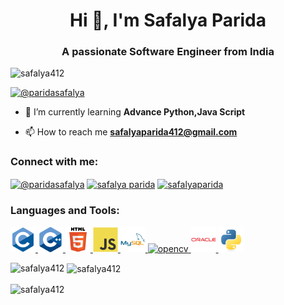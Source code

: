 <h1 align="center">Hi 👋, I'm Safalya Parida</h1>
<h3 align="center">A passionate Software Engineer from India</h3>
<p align="left"> <img src="https://komarev.com/ghpvc/?username=safalya412&label=Profile%20views&color=0e75b6&style=flat" alt="safalya412" /> </p>

<p align="left"> <a href="https://twitter.com/@paridasafalya" target="blank"><img src="https://img.shields.io/twitter/follow/@paridasafalya?logo=twitter&style=for-the-badge" alt="@paridasafalya" /></a> </p>

- 🌱 I’m currently learning **Advance Python,Java Script**

- 📫 How to reach me **safalyaparida412@gmail.com**

<h3 align="left">Connect with me:</h3>
<p align="left">
<a href="https://twitter.com/@paridasafalya" target="blank"><img align="center" src="https://raw.githubusercontent.com/rahuldkjain/github-profile-readme-generator/master/src/images/icons/Social/twitter.svg" alt="@paridasafalya" height="30" width="40" /></a>
<a href="https://fb.com/safalya parida" target="blank"><img align="center" src="https://raw.githubusercontent.com/rahuldkjain/github-profile-readme-generator/master/src/images/icons/Social/facebook.svg" alt="safalya parida" height="30" width="40" /></a>
<a href="https://instagram.com/safalyaparida" target="blank"><img align="center" src="https://raw.githubusercontent.com/rahuldkjain/github-profile-readme-generator/master/src/images/icons/Social/instagram.svg" alt="safalyaparida" height="30" width="40" /></a>
</p>

<h3 align="left">Languages and Tools:</h3>
<p align="left"> <a href="https://www.cprogramming.com/" target="_blank" rel="noreferrer"> <img src="https://raw.githubusercontent.com/devicons/devicon/master/icons/c/c-original.svg" alt="c" width="40" height="40"/> </a> <a href="https://www.w3schools.com/cpp/" target="_blank" rel="noreferrer"> <img src="https://raw.githubusercontent.com/devicons/devicon/master/icons/cplusplus/cplusplus-original.svg" alt="cplusplus" width="40" height="40"/> </a> <a href="https://www.w3.org/html/" target="_blank" rel="noreferrer"> <img src="https://raw.githubusercontent.com/devicons/devicon/master/icons/html5/html5-original-wordmark.svg" alt="html5" width="40" height="40"/> </a> <a href="https://developer.mozilla.org/en-US/docs/Web/JavaScript" target="_blank" rel="noreferrer"> <img src="https://raw.githubusercontent.com/devicons/devicon/master/icons/javascript/javascript-original.svg" alt="javascript" width="40" height="40"/> </a> <a href="https://www.mysql.com/" target="_blank" rel="noreferrer"> <img src="https://raw.githubusercontent.com/devicons/devicon/master/icons/mysql/mysql-original-wordmark.svg" alt="mysql" width="40" height="40"/> </a> <a href="https://opencv.org/" target="_blank" rel="noreferrer"> <img src="https://www.vectorlogo.zone/logos/opencv/opencv-icon.svg" alt="opencv" width="40" height="40"/> </a> <a href="https://www.oracle.com/" target="_blank" rel="noreferrer"> <img src="https://raw.githubusercontent.com/devicons/devicon/master/icons/oracle/oracle-original.svg" alt="oracle" width="40" height="40"/> </a> <a href="https://www.python.org" target="_blank" rel="noreferrer"> <img src="https://raw.githubusercontent.com/devicons/devicon/master/icons/python/python-original.svg" alt="python" width="40" height="40"/> </a> </p>

<p><img align="left" src="https://github-readme-stats.vercel.app/api/top-langs?username=safalya412&show_icons=true&locale=en&layout=compact" alt="safalya412" /></p>

<p>&nbsp;<img align="center" src="https://github-readme-stats.vercel.app/api?username=safalya412&show_icons=true&locale=en" alt="safalya412" /></p>

<p><img align="center" src="https://github-readme-streak-stats.herokuapp.com/?user=safalya412&" alt="safalya412" /></p>

